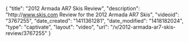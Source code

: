 {
    "title": "2012 Armada AR7 Skis Review",
    "description": "http:\/\/www.skis.com Review for the 2012 Armada AR7 Skis",
    "videoid": "3767255",
    "date_created": "1411361281",
    "date_modified": "1418182024",
    "type": "captivate",
    "layout": "video",
    "url": "\/v\/2012-armada-ar7-skis-review\/3767255"
}